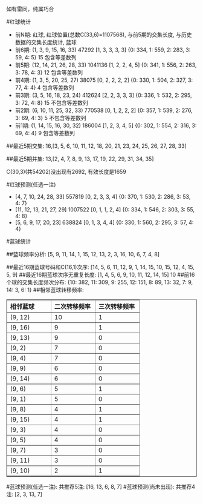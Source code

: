 <!-- 
.. title: 双色球2011114期(2011-09-29)数据分析报告
.. slug: slott-2011114-2011-09-29-report
.. date: 2011-09-30 08:00:00 UTC+08:00
.. tags: Lottery
.. link: 
.. description: 
.. type: text
-->

如有雷同，纯属巧合

<!-- TEASER_END-->

#红球统计

- 前N期: 红球, 红球位置(总数C(33,6)=1107568), 与前5期的交集长度, 与历史数据的交集长度统计, 蓝球
- 前6期: (1, 3, 9, 15, 16, 33) 47292 [1, 3, 3, 3, 3] {0: 334, 1: 559, 2: 283, 3: 59, 4: 5} 15 包含等差数列
- 前5期: (12, 14, 21, 26, 28, 33) 1041136 [1, 2, 2, 4, 5] {0: 341, 1: 556, 2: 263, 3: 78, 4: 3} 12 包含等差数列
- 前4期: (1, 3, 5, 20, 25, 27) 38075 [0, 2, 2, 2, 2] {0: 330, 1: 504, 2: 327, 3: 77, 4: 4} 4 包含等差数列
- 前3期: (3, 5, 16, 18, 23, 24) 412624 [2, 2, 3, 3, 3] {0: 336, 1: 532, 2: 295, 3: 72, 4: 8} 15 不包含等差数列
- 前2期: (6, 10, 11, 25, 32, 33) 770538 [0, 1, 2, 2, 2] {0: 357, 1: 539, 2: 276, 3: 69, 4: 3} 5 不包含等差数列
- 前1期: (1, 14, 15, 16, 30, 32) 186004 [1, 2, 3, 4, 5] {0: 302, 1: 554, 2: 316, 3: 69, 4: 4} 9 包含等差数列

##最近5期交集:
16,[3, 5, 6, 10, 11, 12, 18, 20, 21, 23, 24, 25, 26, 27, 28, 33]

##最近5期并集:
13,[2, 4, 7, 8, 9, 13, 17, 19, 22, 29, 31, 34, 35]

C(30,3)(共54202)没出现有2692, 
有效长度是1659

#红球预测(任选一注)

- [4, 7, 10, 24, 28, 33] 557819 [0, 2, 3, 3, 4] {0: 370, 1: 530, 2: 286, 3: 53, 4: 7}
- [11, 12, 13, 21, 27, 29] 1007522 [0, 1, 1, 2, 4] {0: 334, 1: 546, 2: 303, 3: 55, 4: 8}
- [5, 6, 9, 17, 20, 23] 638824 [0, 1, 3, 4, 4] {0: 330, 1: 560, 2: 295, 3: 57, 4: 4}

#蓝球统计

##蓝球频率分析:
[5, 9, 11, 14, 1, 15, 12, 13, 2, 3, 16, 10, 6, 7, 4, 8]

##最近16期蓝球号码和C(16,1)次序:
[14, 5, 6, 11, 12, 9, 1, 14, 15, 10, 15, 12, 4, 15, 5, 9]
##最近16期蓝球次序无重复长度:
[1, 4, 5, 6, 9, 10, 11, 12, 14, 15] 10
##前16个球的交集长度频次分布:
{10: 382, 11: 309, 9: 255, 12: 151, 8: 89, 13: 32, 7: 9, 14: 3, 6: 1}
##相邻蓝球转移频率:
<table border="1" class="table table-striped dataframe">
  <thead>
    <tr style="text-align: left;">
      <th style="min-width: 100px;">相邻蓝球</th>
      <th style="min-width: 100px;">二次转移频率</th>
      <th style="min-width: 100px;">三次转移频率</th>
    </tr>
  </thead>
  <tbody>
    <tr>
      <td> (9, 12)</td>
      <td> 10</td>
      <td> 1</td>
    </tr>
    <tr>
      <td> (9, 16)</td>
      <td>  9</td>
      <td> 1</td>
    </tr>
    <tr>
      <td> (9, 13)</td>
      <td>  9</td>
      <td> 0</td>
    </tr>
    <tr>
      <td>  (9, 2)</td>
      <td>  7</td>
      <td> 0</td>
    </tr>
    <tr>
      <td>  (9, 4)</td>
      <td>  7</td>
      <td> 0</td>
    </tr>
    <tr>
      <td>  (9, 9)</td>
      <td>  6</td>
      <td> 0</td>
    </tr>
    <tr>
      <td> (9, 14)</td>
      <td>  6</td>
      <td> 0</td>
    </tr>
    <tr>
      <td>  (9, 6)</td>
      <td>  5</td>
      <td> 1</td>
    </tr>
    <tr>
      <td>  (9, 1)</td>
      <td>  5</td>
      <td> 0</td>
    </tr>
    <tr>
      <td>  (9, 8)</td>
      <td>  4</td>
      <td> 1</td>
    </tr>
    <tr>
      <td> (9, 15)</td>
      <td>  4</td>
      <td> 1</td>
    </tr>
    <tr>
      <td>  (9, 3)</td>
      <td>  4</td>
      <td> 0</td>
    </tr>
    <tr>
      <td>  (9, 5)</td>
      <td>  4</td>
      <td> 0</td>
    </tr>
    <tr>
      <td>  (9, 7)</td>
      <td>  3</td>
      <td> 0</td>
    </tr>
    <tr>
      <td> (9, 11)</td>
      <td>  3</td>
      <td> 0</td>
    </tr>
    <tr>
      <td> (9, 10)</td>
      <td>  2</td>
      <td> 1</td>
    </tr>
  </tbody>
</table>
#蓝球预测(任选一注):
共推荐5注: [16, 13, 6, 8, 7]
#蓝球预测(尚未出现):
共推荐4注: [2, 3, 13, 7]

